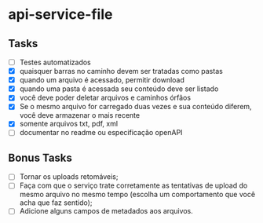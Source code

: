 # api-service-file

## Tasks
- [ ] Testes automatizados
- [x] quaisquer barras no caminho devem ser tratadas como pastas
- [x] quando um arquivo é acessado, permitir download
- [x] quando uma pasta é acessada seu conteúdo deve ser listado
- [x] você deve poder deletar arquivos e caminhos órfãos
- [x] Se o mesmo arquivo for carregado duas vezes e sua conteúdo diferem, você deve armazenar o mais recente
- [x] somente arquivos txt, pdf, xml
- [ ] documentar no readme ou especificação openAPI

## Bonus Tasks
- [ ] Tornar os uploads retomáveis;
- [ ] Faça com que o serviço trate corretamente as tentativas de upload do mesmo arquivo no
mesmo tempo (escolha um comportamento que você acha que faz sentido);
- [ ] Adicione alguns campos de metadados aos arquivos.